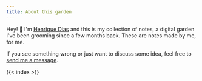 ```yaml
---
title: About this garden
---
```


Hey! 👋 I'm [Henrique Dias](https://hacdias.com) and this is my collection of notes, a digital garden I've been grooming since a few months back. These are notes made by me, for me.

If you see something wrong or just want to discuss some idea, feel free to [send me a message](https://hacdias.com/contact).

{{< index >}}